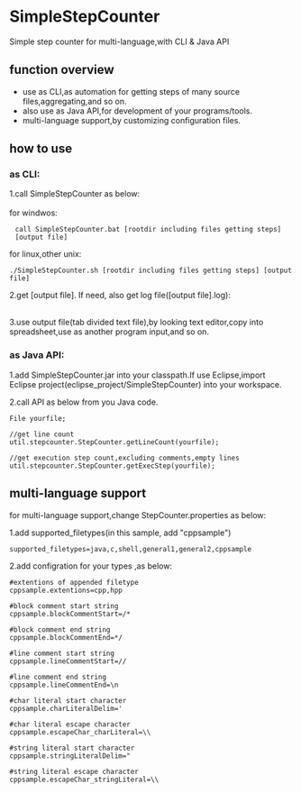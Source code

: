 # SimpleStepCounter

Simple step counter for multi-language,with CLI & Java API

## function overview

- use as CLI,as automation for getting steps of many source files,aggregating,and so on.
- also use as Java API,for development of your programs/tools.
- multi-language support,by customizing configuration files.

## how to use

### as CLI:

1.call SimpleStepCounter as below:  
&nbsp;  
for windwos:  
<pre style="padding-left:10px;"><code>call SimpleStepCounter.bat [rootdir including files getting steps] [output file]
</code></pre>

for linux,other unix:  
<pre><code>./SimpleStepCounter.sh [rootdir including files getting steps] [output file]
</code></pre>

2.get \[output file\]. If need, also get log file(\[output file\].log):  
&nbsp;

3.use output file(tab divided text file),by looking text editor,copy into spreadsheet,use as another program input,and so on.  

### as Java API:

1.add SimpleStepCounter.jar into your classpath.If use Eclipse,import Eclipse project(eclipse_project/SimpleStepCounter) into your workspace.  

2.call API as below from you Java code.  
<pre><code>File yourfile;
&nbsp;
//get line count
util.stepcounter.StepCounter.getLineCount(yourfile);
&nbsp;
//get execution step count,excluding comments,empty lines
util.stepcounter.StepCounter.getExecStep(yourfile);  
</code></pre>


## multi-language support

for multi-language support,change StepCounter.properties as below:

1.add supported_filetypes(in this sample, add "cppsample")  
<pre><code>supported_filetypes=java,c,shell,general1,general2,cppsample  
</code></pre>

2.add configration for your types ,as below:  
<pre><code>#extentions of appended filetype
cppsample.extentions=cpp,hpp
&nbsp;
#block comment start string
cppsample.blockCommentStart=/*
&nbsp;
#block comment end string
cppsample.blockCommentEnd=*/
&nbsp;
#line comment start string
cppsample.lineCommentStart=//
&nbsp;
#line comment end string
cppsample.lineCommentEnd=\n
&nbsp;
#char literal start character
cppsample.charLiteralDelim='
&nbsp;
#char literal escape character
cppsample.escapeChar_charLiteral=\\
&nbsp;
#string literal start character
cppsample.stringLiteralDelim="
&nbsp;
#string literal escape character
cppsample.escapeChar_stringLiteral=\\
</code></pre>

